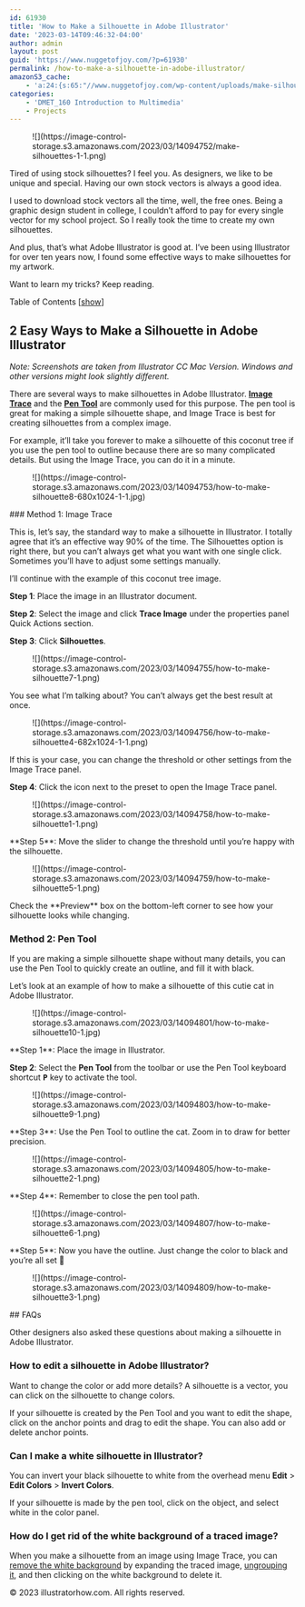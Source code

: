 ```yaml
---
id: 61930
title: 'How to Make a Silhouette in Adobe Illustrator'
date: '2023-03-14T09:46:32-04:00'
author: admin
layout: post
guid: 'https://www.nuggetofjoy.com/?p=61930'
permalink: /how-to-make-a-silhouette-in-adobe-illustrator/
amazonS3_cache:
    - 'a:24:{s:65:"//www.nuggetofjoy.com/wp-content/uploads/make-silhouettes-1-1.png";a:2:{s:2:"id";s:5:"61976";s:11:"source_type";s:13:"media-library";}s:82:"//image-control-storage.s3.amazonaws.com/2023/03/14094752/make-silhouettes-1-1.png";a:2:{s:2:"id";s:5:"61976";s:11:"source_type";s:13:"media-library";}s:72:"//www.nuggetofjoy.com/wp-content/uploads/how-to-make-silhouette8-1-1.jpg";a:2:{s:2:"id";s:5:"61977";s:11:"source_type";s:13:"media-library";}s:81:"//www.nuggetofjoy.com/wp-content/uploads/how-to-make-silhouette8-680x1024-1-1.jpg";a:2:{s:2:"id";s:5:"61977";s:11:"source_type";s:13:"media-library";}s:98:"//image-control-storage.s3.amazonaws.com/2023/03/14094753/how-to-make-silhouette8-680x1024-1-1.jpg";a:2:{s:2:"id";s:5:"61977";s:11:"source_type";s:13:"media-library";}s:70:"//www.nuggetofjoy.com/wp-content/uploads/how-to-make-silhouette7-1.png";a:2:{s:2:"id";s:5:"61978";s:11:"source_type";s:13:"media-library";}s:87:"//image-control-storage.s3.amazonaws.com/2023/03/14094755/how-to-make-silhouette7-1.png";a:2:{s:2:"id";s:5:"61978";s:11:"source_type";s:13:"media-library";}s:72:"//www.nuggetofjoy.com/wp-content/uploads/how-to-make-silhouette4-1-1.png";a:2:{s:2:"id";s:5:"61979";s:11:"source_type";s:13:"media-library";}s:81:"//www.nuggetofjoy.com/wp-content/uploads/how-to-make-silhouette4-682x1024-1-1.png";a:2:{s:2:"id";s:5:"61979";s:11:"source_type";s:13:"media-library";}s:98:"//image-control-storage.s3.amazonaws.com/2023/03/14094756/how-to-make-silhouette4-682x1024-1-1.png";a:2:{s:2:"id";s:5:"61979";s:11:"source_type";s:13:"media-library";}s:70:"//www.nuggetofjoy.com/wp-content/uploads/how-to-make-silhouette1-1.png";a:2:{s:2:"id";s:5:"61980";s:11:"source_type";s:13:"media-library";}s:87:"//image-control-storage.s3.amazonaws.com/2023/03/14094758/how-to-make-silhouette1-1.png";a:2:{s:2:"id";s:5:"61980";s:11:"source_type";s:13:"media-library";}s:70:"//www.nuggetofjoy.com/wp-content/uploads/how-to-make-silhouette5-1.png";a:2:{s:2:"id";s:5:"61981";s:11:"source_type";s:13:"media-library";}s:87:"//image-control-storage.s3.amazonaws.com/2023/03/14094759/how-to-make-silhouette5-1.png";a:2:{s:2:"id";s:5:"61981";s:11:"source_type";s:13:"media-library";}s:71:"//www.nuggetofjoy.com/wp-content/uploads/how-to-make-silhouette10-1.jpg";a:2:{s:2:"id";s:5:"61982";s:11:"source_type";s:13:"media-library";}s:88:"//image-control-storage.s3.amazonaws.com/2023/03/14094801/how-to-make-silhouette10-1.jpg";a:2:{s:2:"id";s:5:"61982";s:11:"source_type";s:13:"media-library";}s:70:"//www.nuggetofjoy.com/wp-content/uploads/how-to-make-silhouette9-1.png";a:2:{s:2:"id";s:5:"61983";s:11:"source_type";s:13:"media-library";}s:87:"//image-control-storage.s3.amazonaws.com/2023/03/14094803/how-to-make-silhouette9-1.png";a:2:{s:2:"id";s:5:"61983";s:11:"source_type";s:13:"media-library";}s:70:"//www.nuggetofjoy.com/wp-content/uploads/how-to-make-silhouette2-1.png";a:2:{s:2:"id";s:5:"61984";s:11:"source_type";s:13:"media-library";}s:87:"//image-control-storage.s3.amazonaws.com/2023/03/14094805/how-to-make-silhouette2-1.png";a:2:{s:2:"id";s:5:"61984";s:11:"source_type";s:13:"media-library";}s:70:"//www.nuggetofjoy.com/wp-content/uploads/how-to-make-silhouette6-1.png";a:2:{s:2:"id";s:5:"61985";s:11:"source_type";s:13:"media-library";}s:87:"//image-control-storage.s3.amazonaws.com/2023/03/14094807/how-to-make-silhouette6-1.png";a:2:{s:2:"id";s:5:"61985";s:11:"source_type";s:13:"media-library";}s:70:"//www.nuggetofjoy.com/wp-content/uploads/how-to-make-silhouette3-1.png";a:2:{s:2:"id";s:5:"61986";s:11:"source_type";s:13:"media-library";}s:87:"//image-control-storage.s3.amazonaws.com/2023/03/14094809/how-to-make-silhouette3-1.png";a:2:{s:2:"id";s:5:"61986";s:11:"source_type";s:13:"media-library";}}'
categories:
    - 'DMET_160 Introduction to Multimedia'
    - Projects
---
```


<figure class="wp-block-image">![](https://image-control-storage.s3.amazonaws.com/2023/03/14094752/make-silhouettes-1-1.png)</figure>Tired of using stock silhouettes? I feel you. As designers, we like to be unique and special. Having our own stock vectors is always a good idea.

I used to download stock vectors all the time, well, the free ones. Being a graphic design student in college, I couldn’t afford to pay for every single vector for my school project. So I really took the time to create my own silhouettes.

And plus, that’s what Adobe Illustrator is good at. I’ve been using Illustrator for over ten years now, I found some effective ways to make silhouettes for my artwork.

Want to learn my tricks? Keep reading.

Table of Contents \[[show](https://illustratorhow.com/how-to-make-silhouettes/#)\]

## 2 Easy Ways to Make a Silhouette in Adobe Illustrator

*Note: Screenshots are taken from Illustrator CC Mac Version. Windows and other versions might look slightly different.*

There are several ways to make silhouettes in Adobe Illustrator. **[Image Trace](https://illustratorhow.com/image-trace/)** and the **[Pen Tool](https://illustratorhow.com/how-to-use-pen-tool/)** are commonly used for this purpose. The pen tool is great for making a simple silhouette shape, and Image Trace is best for creating silhouettes from a complex image.

For example, it’ll take you forever to make a silhouette of this coconut tree if you use the pen tool to outline because there are so many complicated details. But using the Image Trace, you can do it in a minute.

<figure class="wp-block-image">![](https://image-control-storage.s3.amazonaws.com/2023/03/14094753/how-to-make-silhouette8-680x1024-1-1.jpg)</figure>### Method 1: Image Trace 

This is, let’s say, the standard way to make a silhouette in Illustrator. I totally agree that it’s an effective way 90% of the time. The Silhouettes option is right there, but you can’t always get what you want with one single click. Sometimes you’ll have to adjust some settings manually.

I’ll continue with the example of this coconut tree image.

**Step 1**: Place the image in an Illustrator document.

**Step 2**: Select the image and click **Trace Image** under the properties panel Quick Actions section.

**Step 3**: Click **Silhouettes**.

<figure class="wp-block-image">![](https://image-control-storage.s3.amazonaws.com/2023/03/14094755/how-to-make-silhouette7-1.png)</figure>You see what I’m talking about? You can’t always get the best result at once.

<figure class="wp-block-image">![](https://image-control-storage.s3.amazonaws.com/2023/03/14094756/how-to-make-silhouette4-682x1024-1-1.png)</figure>If this is your case, you can change the threshold or other settings from the Image Trace panel.

**Step 4**: Click the icon next to the preset to open the Image Trace panel.

<figure class="wp-block-image">![](https://image-control-storage.s3.amazonaws.com/2023/03/14094758/how-to-make-silhouette1-1.png)</figure>**Step 5**: Move the slider to change the threshold until you’re happy with the silhouette.

<figure class="wp-block-image">![](https://image-control-storage.s3.amazonaws.com/2023/03/14094759/how-to-make-silhouette5-1.png)</figure>Check the **Preview** box on the bottom-left corner to see how your silhouette looks while changing.

### Method 2: Pen Tool 

If you are making a simple silhouette shape without many details, you can use the Pen Tool to quickly create an outline, and fill it with black.

Let’s look at an example of how to make a silhouette of this cutie cat in Adobe Illustrator.

<figure class="wp-block-image">![](https://image-control-storage.s3.amazonaws.com/2023/03/14094801/how-to-make-silhouette10-1.jpg)</figure>**Step 1**: Place the image in Illustrator.

**Step 2**: Select the **Pen Tool** from the toolbar or use the Pen Tool keyboard shortcut **<kbd>P</kbd>** key to activate the tool.

<figure class="wp-block-image">![](https://image-control-storage.s3.amazonaws.com/2023/03/14094803/how-to-make-silhouette9-1.png)</figure>**Step 3**: Use the Pen Tool to outline the cat. Zoom in to draw for better precision.

<figure class="wp-block-image">![](https://image-control-storage.s3.amazonaws.com/2023/03/14094805/how-to-make-silhouette2-1.png)</figure>**Step 4**: Remember to close the pen tool path.

<figure class="wp-block-image">![](https://image-control-storage.s3.amazonaws.com/2023/03/14094807/how-to-make-silhouette6-1.png)</figure>**Step 5**: Now you have the outline. Just change the color to black and you’re all set 🙂

<figure class="wp-block-image">![](https://image-control-storage.s3.amazonaws.com/2023/03/14094809/how-to-make-silhouette3-1.png)</figure>## FAQs

Other designers also asked these questions about making a silhouette in Adobe Illustrator.

### How to edit a silhouette in Adobe Illustrator?

Want to change the color or add more details? A silhouette is a vector, you can click on the silhouette to change colors.

If your silhouette is created by the Pen Tool and you want to edit the shape, click on the anchor points and drag to edit the shape. You can also add or delete anchor points.

### Can I make a white silhouette in Illustrator?

You can invert your black silhouette to white from the overhead menu **Edit** &gt; **Edit Colors** &gt; **Invert Colors**.

If your silhouette is made by the pen tool, click on the object, and select white in the color panel.

### How do I get rid of the white background of a traced image? 

When you make a silhouette from an image using Image Trace, you can [remove the white background](https://illustratorhow.com/remove-white-background/) by expanding the traced image, [ungrouping it](https://illustratorhow.com/how-to-ungroup/), and then clicking on the white background to delete it.

© 2023 illustratorhow.com. All rights reserved.